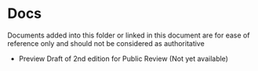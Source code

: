 # Docs
Documents added into this folder or linked in this document are for ease of reference only and should not be considered as authoritative
* Preview Draft of 2nd edition for Public Review (Not yet available)